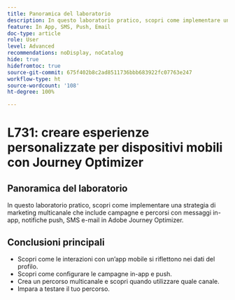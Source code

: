 ```yaml
---
title: Panoramica del laboratorio
description: In questo laboratorio pratico, scopri come implementare una strategia di marketing multicanale che include campagne e percorsi con messaggi in-app, notifiche push, SMS e-mail in Adobe Journey Optimizer.
feature: In App, SMS, Push, Email
doc-type: article
role: User
level: Advanced
recommendations: noDisplay, noCatalog
hide: true
hidefromtoc: true
source-git-commit: 675f402b8c2ad8511736bbb683922fc07763e247
workflow-type: ht
source-wordcount: '108'
ht-degree: 100%

---
```



# L731: creare esperienze personalizzate per dispositivi mobili con Journey Optimizer

## Panoramica del laboratorio

In questo laboratorio pratico, scopri come implementare una strategia di marketing multicanale che include campagne e percorsi con messaggi in-app, notifiche push, SMS e-mail in Adobe Journey Optimizer.

## Conclusioni principali

* Scopri come le interazioni con un’app mobile si riflettono nei dati del profilo.
* Scopri come configurare le campagne in-app e push.
* Crea un percorso multicanale e scopri quando utilizzare quale canale.
* Impara a testare il tuo percorso.
